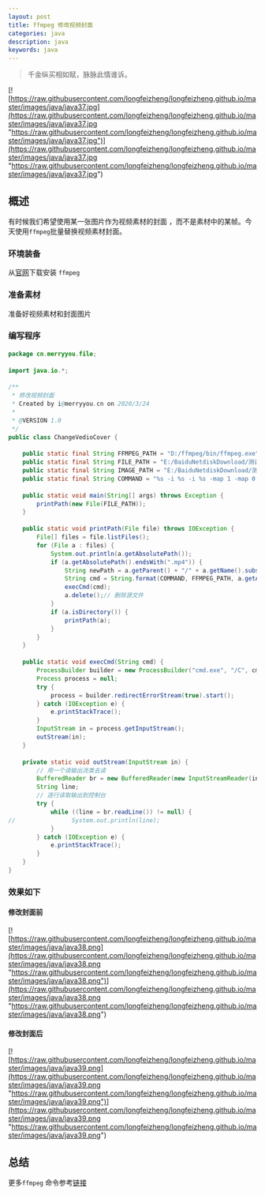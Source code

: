 ```yaml
---
layout: post
title: ffmpeg 修改视频封面
categories: java
description: java
keywords: java
---
```


>千金纵买相如赋，脉脉此情谁诉。

[![https://raw.githubusercontent.com/longfeizheng/longfeizheng.github.io/master/images/java/java37.jpg](https://raw.githubusercontent.com/longfeizheng/longfeizheng.github.io/master/images/java/java37.jpg "https://raw.githubusercontent.com/longfeizheng/longfeizheng.github.io/master/images/java/java37.jpg")](https://raw.githubusercontent.com/longfeizheng/longfeizheng.github.io/master/images/java/java37.jpg "https://raw.githubusercontent.com/longfeizheng/longfeizheng.github.io/master/images/java/java37.jpg")

## 概述 ##

有时候我们希望使用某一张图片作为视频素材的封面 ，而不是素材中的某帧。今天使用`ffmpeg`批量替换视频素材封面。

### 环境装备

从[官网](https://www.ffmpeg.org/)下载安装 `ffmpeg`

### 准备素材

准备好视频素材和封面图片

### 编写程序 

```java
package cn.merryyou.file;

import java.io.*;

/**
 * 修改视频封面
 * Created by i@merryyou.cn on 2020/3/24
 *
 * @VERSION 1.0
 */
public class ChangeVedioCover {

    public static final String FFMPEG_PATH = "D:/ffmpeg/bin/ffmpeg.exe"; // ffmpeg 程序迷路
    public static final String FILE_PATH = "E:/BaiduNetdiskDownload/测试"; //需要替换封面的视频目录
    public static final String IMAGE_PATH = "E:/BaiduNetdiskDownload/测试/1.png"; // 需要替换的封面照片
    public static final String COMMAND = "%s -i %s -i %s -map 1 -map 0 -c copy -disposition:0 attached_pic -y %s"; // ffmpeg 替换封面的命令

    public static void main(String[] args) throws Exception {
        printPath(new File(FILE_PATH));
    }

    public static void printPath(File file) throws IOException {
        File[] files = file.listFiles();
        for (File a : files) {
            System.out.println(a.getAbsolutePath());
            if (a.getAbsolutePath().endsWith(".mp4")) {
                String newPath = a.getParent() + "/" + a.getName().substring(0, a.getName().lastIndexOf(".")) + "_.mp4"; // 新生成的文件名后面添加_ 下划线
                String cmd = String.format(COMMAND, FFMPEG_PATH, a.getAbsolutePath(), IMAGE_PATH, newPath);
                execCmd(cmd);
                a.delete();// 删除源文件
            }
            if (a.isDirectory()) {
                printPath(a);
            }
        }
    }

    public static void execCmd(String cmd) {
        ProcessBuilder builder = new ProcessBuilder("cmd.exe", "/C", cmd);
        Process process = null;
        try {
            process = builder.redirectErrorStream(true).start();
        } catch (IOException e) {
            e.printStackTrace();
        }
        InputStream in = process.getInputStream();
        outStream(in);
    }

    private static void outStream(InputStream in) {
        // 用一个读输出流类去读
        BufferedReader br = new BufferedReader(new InputStreamReader(in));
        String line;
        // 逐行读取输出到控制台
        try {
            while ((line = br.readLine()) != null) {
//                System.out.println(line);
            }
        } catch (IOException e) {
            e.printStackTrace();
        }
    }
}

```

### 效果如下

#### 修改封面前
[![https://raw.githubusercontent.com/longfeizheng/longfeizheng.github.io/master/images/java/java38.png](https://raw.githubusercontent.com/longfeizheng/longfeizheng.github.io/master/images/java/java38.png "https://raw.githubusercontent.com/longfeizheng/longfeizheng.github.io/master/images/java/java38.png")](https://raw.githubusercontent.com/longfeizheng/longfeizheng.github.io/master/images/java/java38.png "https://raw.githubusercontent.com/longfeizheng/longfeizheng.github.io/master/images/java/java38.png")
#### 修改封面后
[![https://raw.githubusercontent.com/longfeizheng/longfeizheng.github.io/master/images/java/java39.png](https://raw.githubusercontent.com/longfeizheng/longfeizheng.github.io/master/images/java/java39.png "https://raw.githubusercontent.com/longfeizheng/longfeizheng.github.io/master/images/java/java39.png")](https://raw.githubusercontent.com/longfeizheng/longfeizheng.github.io/master/images/java/java39.png "https://raw.githubusercontent.com/longfeizheng/longfeizheng.github.io/master/images/java/java39.png")

## 总结

更多`ffmpeg` 命令参考[链接](https://ffmpeg.org/ffmpeg.html)

